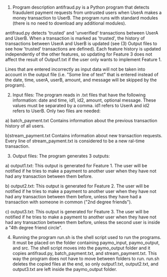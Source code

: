 1) Program description
antifraud.py is a Python program that detects fraudulent payment requests from untrusted users
when UserA makes a money transaction to UserB. The program runs with standard modules (there is 
no need to download any additional modules).

antifraud.py detects 'trusted' and 'unverified' transactions between UserA and UserB. When a 
transaction is marked as 'trusted', the history of transactions between UserA and UserB is
updated (see (3) Output files to see how 'trusted' transactions are defined). Each feature history 
is updated independently of the other features, so updating for Feature 3 does not affect the result 
of Output1.txt if the user only wants to implement Feature 1.

Lines that are entered incorrectly as input data will not be taken into account in the output file
(i.e. "Some line of text" that is entered instead of the date, time, userA, userB, amount, and message
will be skipped by the program).



2) Input files:
The program reads in .txt files that have the following information: date and time, id1, id2, amount,
optional message. These values must be separated by a comma. id1 refers to UserA and id2 refers to UserB. 
Only two files are needed:

  a) batch_payment.txt
  Contains information about the previous transaction history of all users.
  
  b)stream_payment.txt
  Contains information about new transaction requests. Every line of stream_payment.txt is 
  considered to be a new ral-time transaction. 
  
  
  
3) Output files:
The program generates 3 outputs:

  a) output1.txt:
  This output is generated for Feature 1. The user will be notified if he tries to make a payment 
  to another user when they have not had any transaction between them before.

  b) output2.txt:
  This output is generated for Feature 2. The user will be notified if he tries to make a payment to 
  another user when they have not had any transaction between them before, unless they have had a 
  transaction with someone in common ("2nd degree friends").

  c) output3.txt:
  This output is generated for Feature 3. The user will be notified if he tries to make a payment to 
  another user when they have not had any transaction between them before, unless the second user is 
  inside a "4th degree friend circle".



4) Running the program
run.sh is the shell script used to run the programs. It must be placed on the folder containing paymo_input, 
paymo_output, and src. The shell script moves into the paymo_output folder and it copies antifraud.py, 
batch_payment.txt, and stream_payment.txt. This way the program does not have to move between folders to run. 
run.sh deletes the copied files at the end, so only output1.txt, output2.txt, and output3.txt are left inside 
the paymo_output folder.


